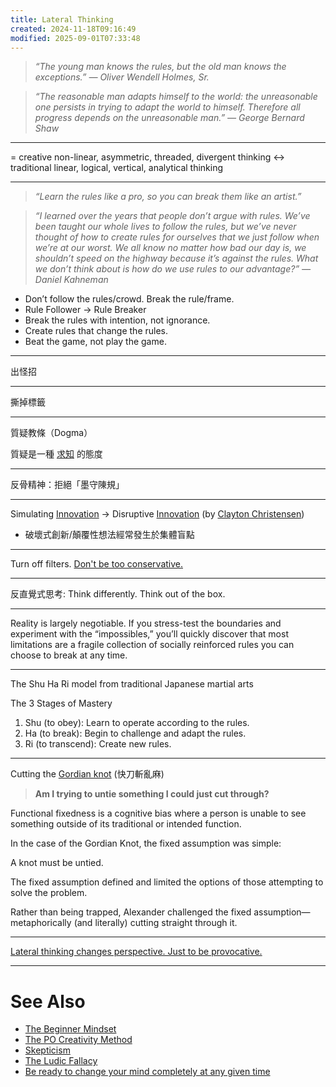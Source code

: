 ```yaml
---
title: Lateral Thinking
created: 2024-11-18T09:16:49
modified: 2025-09-01T07:33:48
---
```


> _“The young man knows the rules, but the old man knows the exceptions.” — Oliver Wendell Holmes, Sr._

> _“The reasonable man adapts himself to the world: the unreasonable one persists in trying to adapt the world to himself. Therefore all progress depends on the unreasonable man.” ― George Bernard Shaw_

---

= creative non-linear, asymmetric, threaded, divergent thinking ↔ traditional linear, logical, vertical, analytical thinking

---

> _“Learn the rules like a pro, so you can break them like an artist.”_

> _“I learned over the years that people don’t argue with rules. We’ve been taught our whole lives to follow the rules, but we’ve never thought of how to create rules for ourselves that we just follow when we’re at our worst. We all know no matter how bad our day is, we shouldn’t speed on the highway because it’s against the rules. What we don’t think about is how do we use rules to our advantage?” — Daniel Kahneman_

* Don’t follow the rules/crowd. Break the rule/frame.
* Rule Follower → Rule Breaker
* Break the rules with intention, not ignorance.
* Create rules that change the rules.
* Beat the game, not play the game.

---

出怪招

---

撕掉標籤

---

質疑教條（Dogma）

質疑是一種 [求知](Stay%20curious.md) 的態度

---

反骨精神：拒絕「墨守陳規」

---

Simulating [Innovation](Innovation.md) → Disruptive [Innovation](Innovation.md) (by [Clayton Christensen](https://www.google.com/search?q=Clayton+Christensen))

* 破壞式創新/顛覆性想法經常發生於集體盲點

---

Turn off filters. [Don't be too conservative.](be-ready-to-change-your-mind-completely-at-any-given-time.md)

---

反直覺式思考: Think differently. Think out of the box.

---

Reality is largely negotiable. If you stress-test the boundaries and experiment with the “impossibles,” you’ll quickly discover that most limitations are a fragile collection of socially reinforced rules you can choose to break at any time.

---

The Shu Ha Ri model from traditional Japanese martial arts

The 3 Stages of Mastery

1. Shu (to obey): Learn to operate according to the rules.
2. Ha (to break): Begin to challenge and adapt the rules.
3. Ri (to transcend): Create new rules.

---

Cutting the [Gordian knot](https://en.wikipedia.org/wiki/Gordian_Knot) (快刀斬亂麻)

> **Am I trying to untie something I could just cut through?**

Functional fixedness is a cognitive bias where a person is unable to see something outside of its traditional or intended function.

In the case of the Gordian Knot, the fixed assumption was simple:

A knot must be untied.

The fixed assumption defined and limited the options of those attempting to solve the problem.

Rather than being trapped, Alexander challenged the fixed assumption—metaphorically (and literally) cutting straight through it.

---

[Lateral thinking changes perspective. Just to be provocative.](https://sketchplanations.com/lateral-thinking-changes-perspective)

---

# See Also

* [The Beginner Mindset](the-beginner-mindset.md)
* [The PO Creativity Method](The%20PO%20Creativity%20Method.md)
* [Skepticism](Skepticism.md)
* [The Ludic Fallacy](The%20Ludic%20Fallacy.md)
* [Be ready to change your mind completely at any given time](be-ready-to-change-your-mind-completely-at-any-given-time.md)
